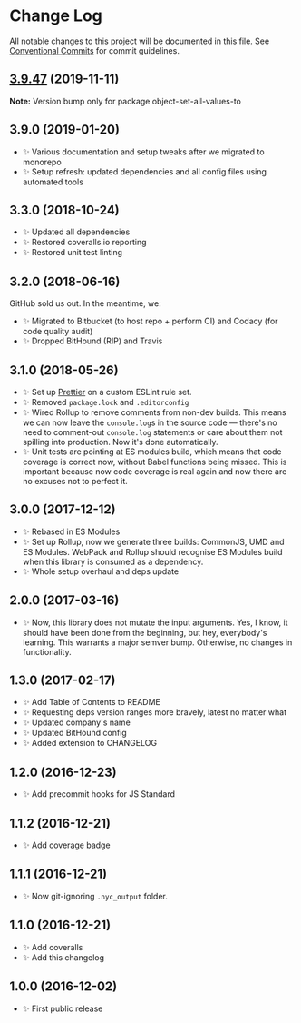 # Change Log

All notable changes to this project will be documented in this file.
See [Conventional Commits](https://conventionalcommits.org) for commit guidelines.

## [3.9.47](https://gitlab.com/codsen/codsen/compare/object-set-all-values-to@3.9.46...object-set-all-values-to@3.9.47) (2019-11-11)

**Note:** Version bump only for package object-set-all-values-to





## 3.9.0 (2019-01-20)

- ✨ Various documentation and setup tweaks after we migrated to monorepo
- ✨ Setup refresh: updated dependencies and all config files using automated tools

## 3.3.0 (2018-10-24)

- ✨ Updated all dependencies
- ✨ Restored coveralls.io reporting
- ✨ Restored unit test linting

## 3.2.0 (2018-06-16)

GitHub sold us out. In the meantime, we:

- ✨ Migrated to Bitbucket (to host repo + perform CI) and Codacy (for code quality audit)
- ✨ Dropped BitHound (RIP) and Travis

## 3.1.0 (2018-05-26)

- ✨ Set up [Prettier](https://prettier.io) on a custom ESLint rule set.
- ✨ Removed `package.lock` and `.editorconfig`
- ✨ Wired Rollup to remove comments from non-dev builds. This means we can now leave the `console.log`s in the source code — there's no need to comment-out `console.log` statements or care about them not spilling into production. Now it's done automatically.
- ✨ Unit tests are pointing at ES modules build, which means that code coverage is correct now, without Babel functions being missed. This is important because now code coverage is real again and now there are no excuses not to perfect it.

## 3.0.0 (2017-12-12)

- ✨ Rebased in ES Modules
- ✨ Set up Rollup, now we generate three builds: CommonJS, UMD and ES Modules. WebPack and Rollup should recognise ES Modules build when this library is consumed as a dependency.
- ✨ Whole setup overhaul and deps update

## 2.0.0 (2017-03-16)

- ✨ Now, this library does not mutate the input arguments. Yes, I know, it should have been done from the beginning, but hey, everybody's learning. This warrants a major semver bump. Otherwise, no changes in functionality.

## 1.3.0 (2017-02-17)

- ✨ Add Table of Contents to README
- ✨ Requesting deps version ranges more bravely, latest no matter what
- ✨ Updated company's name
- ✨ Updated BitHound config
- ✨ Added extension to CHANGELOG

## 1.2.0 (2016-12-23)

- ✨ Add precommit hooks for JS Standard

## 1.1.2 (2016-12-21)

- ✨ Add coverage badge

## 1.1.1 (2016-12-21)

- ✨ Now git-ignoring `.nyc_output` folder.

## 1.1.0 (2016-12-21)

- ✨ Add coveralls
- ✨ Add this changelog

## 1.0.0 (2016-12-02)

- ✨ First public release

